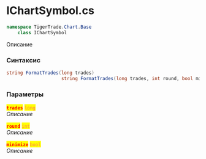 
# IChartSymbol.cs
```csharp
namespace TigerTrade.Chart.Base  
    class IChartSymbol
```

Описание

### Синтаксис
```csharp
string FormatTrades(long trades)
                    string FormatTrades(long trades, int round, bool minimize)
```

### Параметры  
<mark style="color:red;">**`trades`**</mark> <mark style="color:coral;">`long`</mark>  
 *Описание*  
  
<mark style="color:red;">**`round`**</mark> <mark style="color:coral;">`int`</mark>  
 *Описание*  
  
<mark style="color:red;">**`minimize`**</mark> <mark style="color:coral;">`bool`</mark>  
 *Описание*  
  

                    
                    